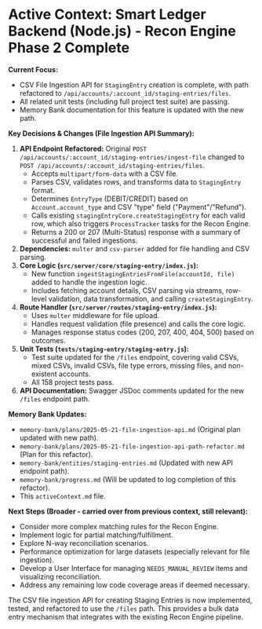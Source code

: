 # Active Context: Smart Ledger Backend (Node.js) - Recon Engine Phase 2 Complete

**Current Focus:**
- CSV File Ingestion API for `StagingEntry` creation is complete, with path refactored to `/api/accounts/:account_id/staging-entries/files`.
- All related unit tests (including full project test suite) are passing.
- Memory Bank documentation for this feature is updated with the new path.

**Key Decisions & Changes (File Ingestion API Summary):**
1.  **API Endpoint Refactored:** Original `POST /api/accounts/:account_id/staging-entries/ingest-file` changed to `POST /api/accounts/:account_id/staging-entries/files`.
    *   Accepts `multipart/form-data` with a CSV file.
    *   Parses CSV, validates rows, and transforms data to `StagingEntry` format.
    *   Determines `EntryType` (DEBIT/CREDIT) based on `Account.account_type` and CSV "type" field ("Payment"/"Refund").
    *   Calls existing `stagingEntryCore.createStagingEntry` for each valid row, which also triggers `ProcessTracker` tasks for the Recon Engine.
    *   Returns a 200 or 207 (Multi-Status) response with a summary of successful and failed ingestions.
2.  **Dependencies:** `multer` and `csv-parser` added for file handling and CSV parsing.
3.  **Core Logic (`src/server/core/staging-entry/index.js`):**
    *   New function `ingestStagingEntriesFromFile(accountId, file)` added to handle the ingestion logic.
    *   Includes fetching account details, CSV parsing via streams, row-level validation, data transformation, and calling `createStagingEntry`.
4.  **Route Handler (`src/server/routes/staging-entry/index.js`):**
    *   Uses `multer` middleware for file upload.
    *   Handles request validation (file presence) and calls the core logic.
    *   Manages response status codes (200, 207, 400, 404, 500) based on outcomes.
5.  **Unit Tests (`tests/staging-entry/staging-entry.js`):**
    *   Test suite updated for the `/files` endpoint, covering valid CSVs, mixed CSVs, invalid CSVs, file type errors, missing files, and non-existent accounts.
    *   All 158 project tests pass.
6.  **API Documentation:** Swagger JSDoc comments updated for the new `/files` endpoint path.

**Memory Bank Updates:**
-   `memory-bank/plans/2025-05-21-file-ingestion-api.md` (Original plan updated with new path).
-   `memory-bank/plans/2025-05-21-file-ingestion-api-path-refactor.md` (Plan for this refactor).
-   `memory-bank/entities/staging-entries.md` (Updated with new API endpoint path).
-   `memory-bank/progress.md` (Will be updated to log completion of this refactor).
-   This `activeContext.md` file.

**Next Steps (Broader - carried over from previous context, still relevant):**
-   Consider more complex matching rules for the Recon Engine.
-   Implement logic for partial matching/fulfillment.
-   Explore N-way reconciliation scenarios.
-   Performance optimization for large datasets (especially relevant for file ingestion).
-   Develop a User Interface for managing `NEEDS_MANUAL_REVIEW` items and visualizing reconciliation.
-   Address any remaining low code coverage areas if deemed necessary.

The CSV file ingestion API for creating Staging Entries is now implemented, tested, and refactored to use the `/files` path. This provides a bulk data entry mechanism that integrates with the existing Recon Engine pipeline.
